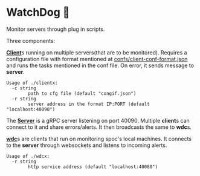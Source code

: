 # WatchDog 🤪

Monitor servers through plug in scripts.

Three components:

[**Client**](cmd/client)s running on multiple servers(that are to be monitored). Requires a configuration file with format mentioned at [confs/client-conf-format.json](./confs/client-conf-format.json) and runs the tasks mentioned in the conf file. On error, it sends message to **server**.

```
Usage of ./clientx:
  -c string
        path to cfg file (default "congif.json")
  -r string
        server address in the format IP:PORT (default "localhost:40090")
```
The [**Server**](cmd/server) is a gRPC server listening on port 40090. Multiple **client**s can connect to it and share errors/alerts. It then broadcasts the same to **wdc**s.

[**wdc**](cmd/wdc)s are clients that run on monitoring spoc's local machines. It connects to the **server** through websockets and listens to incoming alerts.

```
Usage of ./wdcx:
  -r string
        http service address (default "localhost:40080")
```